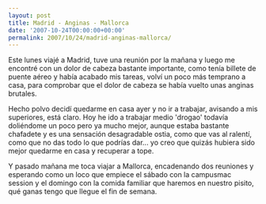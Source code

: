 ```yaml
---
layout: post
title: Madrid - Anginas - Mallorca
date: '2007-10-24T00:00:00+00:00'
permalink: 2007/10/24/madrid-anginas-mallorca/
---
```

Este lunes viajé a Madrid, tuve una reunión por la mañana y luego me encontré con un dolor de cabeza bastante importante, como tenía billete de puente aéreo y había acabado mis tareas, volví un poco más temprano a casa, para comprobar que el dolor de cabeza se había vuelto unas anginas brutales. 

Hecho polvo decidí quedarme en casa ayer y no ir a trabajar, avisando a mis superiores, está claro. Hoy he ido a trabajar medio 'drogao' todavía doliéndome un poco pero ya mucho mejor, aunque estaba bastante chafadete y es una sensación desagradable ostia, como que vas al ralentí, como que no das todo lo que podrías dar... yo creo que quizás hubiera sido mejor quedarme en casa y recuperar a tope.

Y pasado mañana me toca viajar a Mallorca, encadenando dos reuniones y esperando como un loco que empiece el sábado con la campusmac session y el domingo con la comida familiar que haremos en nuestro pisito, qué ganas tengo que llegue el fin de semana. 
